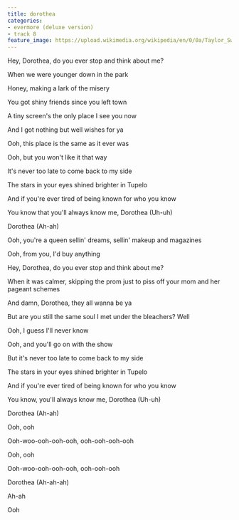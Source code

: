 ```yaml
---
title: ​dorothea
categories:
- evermore (deluxe version)
- track 8
feature_image: https://upload.wikimedia.org/wikipedia/en/0/0a/Taylor_Swift_-_Evermore.png
--- 
```

Hey, Dorothea, do you ever stop and think about me?

When we were younger down in the park

Honey, making a lark of the misery

You got shiny friends since you left town

A tiny screen's the only place I see you now

And I got nothing but well wishes for ya

Ooh, this place is the same as it ever was

Ooh, but you won't like it that way

It's never too late to come back to my side

The stars in your eyes shined brighter in Tupelo

And if you're ever tired of bеing known for who you know

You know that you'll always know me, Dorothea (Uh-uh)

Dorothea (Ah-ah)

Ooh, you'rе a queen sellin' dreams, sellin' makeup and magazines

Ooh, from you, I'd buy anything

Hey, Dorothea, do you ever stop and think about me?

When it was calmer, skipping the prom just to piss off your mom and her pageant schemes

And damn, Dorothea, they all wanna be ya

But are you still the same soul I met under the bleachers? Well

Ooh, I guess I'll never know

Ooh, and you'll go on with the show

But it's never too late to come back to my side

The stars in your eyes shined brighter in Tupelo

And if you're ever tired of being known for who you know

You know, you'll always know me, Dorothea (Uh-uh)

Dorothea (Ah-ah)

Ooh, ooh

Ooh-woo-ooh-ooh-ooh, ooh-ooh-ooh-ooh

Ooh, ooh

Ooh-woo-ooh-ooh-ooh, ooh-ooh-ooh

Dorothea (Ah-ah-ah)

Ah-ah

Ooh
